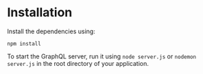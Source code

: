 # Installation
Install the dependencies using:

``` 
npm install
```

To start the GraphQL server, run it using `node server.js` or `nodemon server.js` in the root directory of your application.